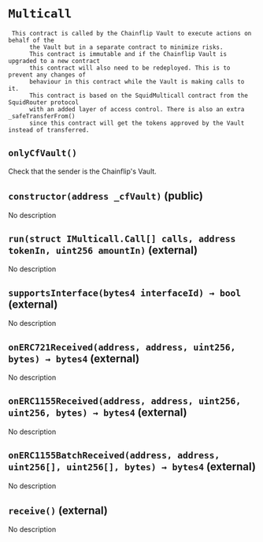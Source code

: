 # `Multicall`

     This contract is called by the Chainflip Vault to execute actions on behalf of the
          the Vault but in a separate contract to minimize risks.
          This contract is immutable and if the Chainflip Vault is upgraded to a new contract
          this contract will also need to be redeployed. This is to prevent any changes of
          behaviour in this contract while the Vault is making calls to it.
          This contract is based on the SquidMulticall contract from the SquidRouter protocol
          with an added layer of access control. There is also an extra _safeTransferFrom()
          since this contract will get the tokens approved by the Vault instead of transferred.

## `onlyCfVault()`

Check that the sender is the Chainflip's Vault.

## `constructor(address _cfVault)` (public)

No description

## `run(struct IMulticall.Call[] calls, address tokenIn, uint256 amountIn)` (external)

No description

## `supportsInterface(bytes4 interfaceId) → bool` (external)

No description

## `onERC721Received(address, address, uint256, bytes) → bytes4` (external)

No description

## `onERC1155Received(address, address, uint256, uint256, bytes) → bytes4` (external)

No description

## `onERC1155BatchReceived(address, address, uint256[], uint256[], bytes) → bytes4` (external)

No description

## `receive()` (external)

No description
